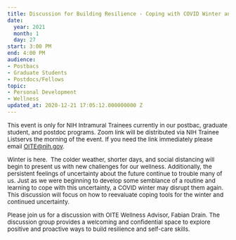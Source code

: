```yaml
---
title: Discussion for Building Resilience - Coping with COVID Winter and Uncertainty
date:
  year: 2021
  month: 1
  day: 27
start: 3:00 PM
end: 4:00 PM
audience:
- Postbacs
- Graduate Students
- Postdocs/Fellows
topic:
- Personal Development
- Wellness
updated_at: 2020-12-21 17:05:12.000000000 Z
---
```

<span style="font-size: 10pt;">This event is only for NIH Intramural
Trainees currently in our postbac, graduate student, and postdoc
programs. Zoom link will be distributed via NIH Trainee Listservs the
morning of the event. If you need the link immediately please email
OITE@nih.gov.</span>

<span style="font-size: 10pt;">Winter is here.  The colder weather,
shorter days, and social distancing will begin to present us with new
challenges for our wellness. Additionally, the persistent feelings of
uncertainty about the future continue to trouble many of us. Just
as we were beginning to develop some semblance of a routine and learning
to cope with this uncertainty, a COVID winter may disrupt them again.
This discussion will focus on how to reevaluate coping tools for the
winter and continued uncertainty.   </span>

<span style="font-size: 10pt;">Please join us for a discussion with OITE
Wellness Advisor, Fabian Drain. The discussion group provides a
welcoming and confidential space to explore positive and proactive ways
to build resilience and self-care skills.</span>
